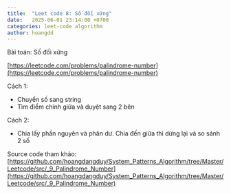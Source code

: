 ```yaml
---
title:  "Leet code 8: Số đối xứng"
date:   2025-06-01 23:14:00 +0700
categories: leet-code algorithm
author: hoangdd
---
```

Bài toán: Số đối xứng

[https://leetcode.com/problems/palindrome-number](https://leetcode.com/problems/palindrome-number)

Cách 1:
- Chuyển số sang string
- Tìm điểm chính giữa và duyệt sang 2 bên

Cách 2:
- Chia lấy phần nguyên và phân dư. Chia đến giữa thì dừng lại và so sánh 2 số

Source code tham khảo: [https://github.com/hoangdangduy/System_Patterns_Algorithm/tree/Master/Leetcode/src/_9_Palindrome_Number](https://github.com/hoangdangduy/System_Patterns_Algorithm/tree/Master/Leetcode/src/_9_Palindrome_Number)